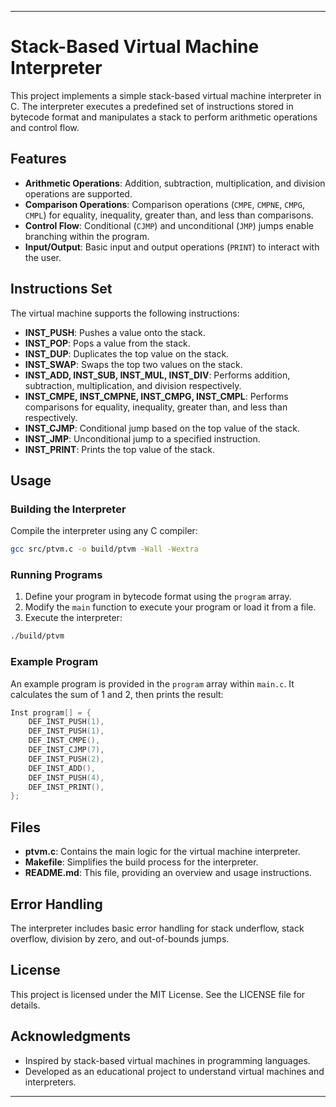 
---

# Stack-Based Virtual Machine Interpreter

This project implements a simple stack-based virtual machine interpreter in C. The interpreter executes a predefined set of instructions stored in bytecode format and manipulates a stack to perform arithmetic operations and control flow.

## Features

- **Arithmetic Operations**: Addition, subtraction, multiplication, and division operations are supported.
- **Comparison Operations**: Comparison operations (`CMPE`, `CMPNE`, `CMPG`, `CMPL`) for equality, inequality, greater than, and less than comparisons.
- **Control Flow**: Conditional (`CJMP`) and unconditional (`JMP`) jumps enable branching within the program.
- **Input/Output**: Basic input and output operations (`PRINT`) to interact with the user.

## Instructions Set

The virtual machine supports the following instructions:

- **INST_PUSH**: Pushes a value onto the stack.
- **INST_POP**: Pops a value from the stack.
- **INST_DUP**: Duplicates the top value on the stack.
- **INST_SWAP**: Swaps the top two values on the stack.
- **INST_ADD, INST_SUB, INST_MUL, INST_DIV**: Performs addition, subtraction, multiplication, and division respectively.
- **INST_CMPE, INST_CMPNE, INST_CMPG, INST_CMPL**: Performs comparisons for equality, inequality, greater than, and less than respectively.
- **INST_CJMP**: Conditional jump based on the top value of the stack.
- **INST_JMP**: Unconditional jump to a specified instruction.
- **INST_PRINT**: Prints the top value of the stack.

## Usage

### Building the Interpreter

Compile the interpreter using any C compiler:

```bash
gcc src/ptvm.c -o build/ptvm -Wall -Wextra
```

### Running Programs

1. Define your program in bytecode format using the `program` array.
2. Modify the `main` function to execute your program or load it from a file.
3. Execute the interpreter:

```bash
./build/ptvm
```

### Example Program

An example program is provided in the `program` array within `main.c`. It calculates the sum of 1 and 2, then prints the result:

```c
Inst program[] = {
    DEF_INST_PUSH(1),
    DEF_INST_PUSH(1),
    DEF_INST_CMPE(),
    DEF_INST_CJMP(7),
    DEF_INST_PUSH(2),
    DEF_INST_ADD(),
    DEF_INST_PUSH(4),
    DEF_INST_PRINT(),
};
```

## Files

- **ptvm.c**: Contains the main logic for the virtual machine interpreter.
- **Makefile**: Simplifies the build process for the interpreter.
- **README.md**: This file, providing an overview and usage instructions.

## Error Handling

The interpreter includes basic error handling for stack underflow, stack overflow, division by zero, and out-of-bounds jumps.

## License

This project is licensed under the MIT License. See the LICENSE file for details.

## Acknowledgments

- Inspired by stack-based virtual machines in programming languages.
- Developed as an educational project to understand virtual machines and interpreters.

---

